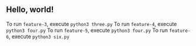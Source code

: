 ## Hello, world!

To run `feature-3`, execute `python3 three.py`
To run `feature-4`, execute `python3 four.py`
To run `feature-5`, execute `python3 four.py`
To run `feature-6`, execute `python3 six.py`

